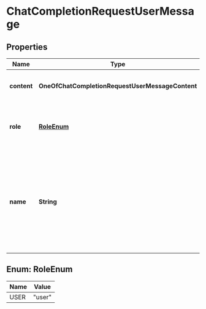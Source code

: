 # ChatCompletionRequestUserMessage

## Properties
Name | Type | Description | Notes
------------ | ------------- | ------------- | -------------
**content** | **OneOfChatCompletionRequestUserMessageContent** | The contents of the user message.  | 
**role** | [**RoleEnum**](#RoleEnum) | The role of the messages author, in this case &#x60;user&#x60;. | 
**name** | **String** | An optional name for the participant. Provides the model information to differentiate between participants of the same role. |  [optional]

<a name="RoleEnum"></a>
## Enum: RoleEnum
Name | Value
---- | -----
USER | &quot;user&quot;
